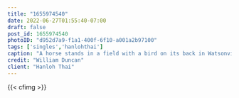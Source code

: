 ```yaml
---
title: "1655974540"
date: 2022-06-27T01:55:40-07:00
draft: false
post_id: 1655974540
photoID: "d952d7a9-f1a1-400f-6f10-a001a2b97100"
tags: ['singles','hanlohthai']
caption: "A horse stands in a field with a bird on its back in Watsonville, California."
credit: "William Duncan"
client: "Hanloh Thai"
---
```


{{< cfimg >}}